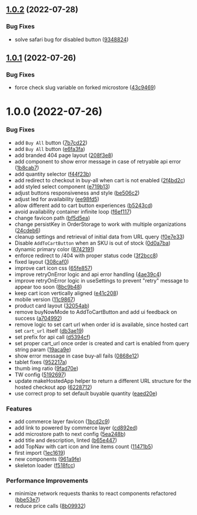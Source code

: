 ## [1.0.2](https://github.com/commercelayer/commercelayer-microstore/compare/v1.0.1...v1.0.2) (2022-07-28)


### Bug Fixes

* solve safari bug for disabled button ([9348824](https://github.com/commercelayer/commercelayer-microstore/commit/93488242eaaac1c484d0358600ddc4be879529b1))

## [1.0.1](https://github.com/commercelayer/commercelayer-microstore/compare/v1.0.0...v1.0.1) (2022-07-26)


### Bug Fixes

* force check slug variable on forked microstore ([43c9469](https://github.com/commercelayer/commercelayer-microstore/commit/43c946944b8bc5afc319049b9574d0e9bc42748c))

# 1.0.0 (2022-07-26)


### Bug Fixes

* add `Buy All` button ([7b7cd22](https://github.com/commercelayer/commercelayer-microstore/commit/7b7cd226321b5a269fdd340af5eb962451348a5d))
* add `Buy All` button ([e6fa3fa](https://github.com/commercelayer/commercelayer-microstore/commit/e6fa3faaa237b3029059522759d75925c2074378))
* add branded 404 page layout ([208f3e8](https://github.com/commercelayer/commercelayer-microstore/commit/208f3e890a2fc919b07b1388804ac5c4e2aed846))
* add component to show error message in case of retryable api error ([1b8cab7](https://github.com/commercelayer/commercelayer-microstore/commit/1b8cab721a4d8b60f1ae6a8fdeb72a9b281b56d7))
* add quantity selector ([f44f23b](https://github.com/commercelayer/commercelayer-microstore/commit/f44f23b9476d97546551ce96493a31046dcfe6a5))
* add redirect to checkout in buy-all when cart is not enabled ([2f4bd2c](https://github.com/commercelayer/commercelayer-microstore/commit/2f4bd2cf393afdb677adaf838fb893fd626716f4))
* add styled select component ([e719b13](https://github.com/commercelayer/commercelayer-microstore/commit/e719b13cf15231a722e490ef7b027a37b07e0c11))
* adjust buttons responsiveness and style ([be506c2](https://github.com/commercelayer/commercelayer-microstore/commit/be506c20e4c2a55d43d4eb288d555daf236b34c7))
* adjust led for availability ([ee98fd5](https://github.com/commercelayer/commercelayer-microstore/commit/ee98fd5f807c8e4501ad017e9c053bb7b148d478))
* allow different add to cart button experiences ([b5243cd](https://github.com/commercelayer/commercelayer-microstore/commit/b5243cd0c8902c75981ecd78248353e384a4e546))
* avoid availability container infinite loop ([f6ef117](https://github.com/commercelayer/commercelayer-microstore/commit/f6ef11724115c91e72d1b5ef5f38fea7aa45d538))
* change favicon path ([bf5d5ea](https://github.com/commercelayer/commercelayer-microstore/commit/bf5d5ea28a37b768d5b4bbc8b14f9baafe77e758))
* change persistKey in OrderStorage to work with multiple organizations ([24cdeb6](https://github.com/commercelayer/commercelayer-microstore/commit/24cdeb6c4b29d2f8c0f42de44ddbb56d26880fae))
* cleanup settings and retrieval of initial data from URL query ([f0e7e33](https://github.com/commercelayer/commercelayer-microstore/commit/f0e7e3329fb3124c9a779071023df65bca16cf45))
* Disable `AddToCartButton` when an SKU is out of stock ([0d0a7ba](https://github.com/commercelayer/commercelayer-microstore/commit/0d0a7ba7c8c53f9f1ce8e109a9d213ebcbff9aa9))
* dynamic primary color ([8742191](https://github.com/commercelayer/commercelayer-microstore/commit/87421915dd1ea8514832092d47322e00eb1d2a5c))
* enforce redirect to /404 with proper status code ([3f2bcc8](https://github.com/commercelayer/commercelayer-microstore/commit/3f2bcc87c6d560fab3d3d57a9a9f0511e39592b3))
* fixed layout ([308caf0](https://github.com/commercelayer/commercelayer-microstore/commit/308caf0e0b22b82eb44d798f105ebe240ed76536))
* improve cart icon css ([65fe857](https://github.com/commercelayer/commercelayer-microstore/commit/65fe857ba18da16466f8b80a15ba147074b92bc7))
* improve retryOnError logic and api error handling ([4ae39c4](https://github.com/commercelayer/commercelayer-microstore/commit/4ae39c41bd5f55eeadb7c9ed70b69d7aa3a74bd6))
* improve retryOnError logic in useSettings to prevent "retry" message to appear too soon ([8bc9b48](https://github.com/commercelayer/commercelayer-microstore/commit/8bc9b48f40f2fb0485e487f60225d3b4547283a9))
* keep cart icon vertically aligned ([e41c208](https://github.com/commercelayer/commercelayer-microstore/commit/e41c208d5b2c883272aed667a0d747d2315e3f10))
* mobile version ([11c9867](https://github.com/commercelayer/commercelayer-microstore/commit/11c9867a01cbf5d8b573fef46163359dad927e8d))
* product card layout ([32054ab](https://github.com/commercelayer/commercelayer-microstore/commit/32054ab162ca9d23439563b36823cdc0eeecf9b9))
* remove buyNowMode to AddToCartButton and add ui feedback on success ([a704992](https://github.com/commercelayer/commercelayer-microstore/commit/a704992a979a5a727b985cb03ef3bcce3e168f5b))
* remove logic to set cart url when order id is available, since hosted cart set `cart_url` itself ([db3ae19](https://github.com/commercelayer/commercelayer-microstore/commit/db3ae199b907e3692040be164674984faac281cb))
* set prefix for api call ([d5394cf](https://github.com/commercelayer/commercelayer-microstore/commit/d5394cf03863f0423ead4380ec73c244cad797e0))
* set proper cart_url once order is created and cart is enabled from query string param ([19aca9e](https://github.com/commercelayer/commercelayer-microstore/commit/19aca9ece24320e2208b3bbf4a520e92e6413f4d))
* show error message in case buy-all fails ([0868e12](https://github.com/commercelayer/commercelayer-microstore/commit/0868e12af868c5b999c970477610cd8fa9c76511))
* tablet fixes ([952217a](https://github.com/commercelayer/commercelayer-microstore/commit/952217a037e4f2eb5d82d4fcd3781684c071122b))
* thumb img ratio ([9fad70e](https://github.com/commercelayer/commercelayer-microstore/commit/9fad70eb7e599cfd63fe9b856c58d193e43240e9))
* TW config ([5192697](https://github.com/commercelayer/commercelayer-microstore/commit/519269728598b531422eff67083ef5ee5d93eeac))
* update makeHostedApp helper to return a different URL structure for the hosted checkout app ([6228712](https://github.com/commercelayer/commercelayer-microstore/commit/62287126c49b5498749586dd9d756736fc5ba557))
* use correct prop to set default buyable quantity ([eaed20e](https://github.com/commercelayer/commercelayer-microstore/commit/eaed20e39de468e7af1882c2f621f5ed7b647c94))


### Features

* add commerce layer favicon ([1bcd2c9](https://github.com/commercelayer/commercelayer-microstore/commit/1bcd2c9dc9b409a3ffeb863255eac8139885c5f6))
* add link to powered by commerce layer ([cd892ed](https://github.com/commercelayer/commercelayer-microstore/commit/cd892ed7319e13341eb87a518d8cc997a5e9a9c9))
* add microstore path to next config ([5ea248b](https://github.com/commercelayer/commercelayer-microstore/commit/5ea248b0be403f69cf6633e1f642276670823024))
* add title and description, linted ([b65e447](https://github.com/commercelayer/commercelayer-microstore/commit/b65e44727274c32237a2bfe58c0ef638394526cd))
* add TopNav with cart icon and line items count ([11471b5](https://github.com/commercelayer/commercelayer-microstore/commit/11471b5ae6173ea308acbb357fd5ad4e36e52fed))
* first import ([1ec1619](https://github.com/commercelayer/commercelayer-microstore/commit/1ec1619cce712338dedf2e383765ab4ae7a47e67))
* new components ([961a9fe](https://github.com/commercelayer/commercelayer-microstore/commit/961a9feb055705a965469c3b4e481d0d4bc8f8ef))
* skeleton loader ([f518fcc](https://github.com/commercelayer/commercelayer-microstore/commit/f518fcc4406f4aa819f1a4c8d90d672031c89a1e))


### Performance Improvements

* minimize network requests thanks to react components refactored ([bbe53e7](https://github.com/commercelayer/commercelayer-microstore/commit/bbe53e73a86ed5ddf56dd30047a2abbd05bba09c))
* reduce price calls ([8b09932](https://github.com/commercelayer/commercelayer-microstore/commit/8b09932146d6d018c29573da01e5b273f2fc9de4))

